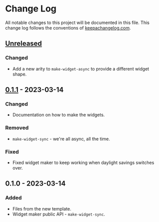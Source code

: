 # Change Log
All notable changes to this project will be documented in this file. This change log follows the conventions of [keepachangelog.com](http://keepachangelog.com/).

## [Unreleased]
### Changed
- Add a new arity to `make-widget-async` to provide a different widget shape.

## [0.1.1] - 2023-03-14
### Changed
- Documentation on how to make the widgets.

### Removed
- `make-widget-sync` - we're all async, all the time.

### Fixed
- Fixed widget maker to keep working when daylight savings switches over.

## 0.1.0 - 2023-03-14
### Added
- Files from the new template.
- Widget maker public API - `make-widget-sync`.

[Unreleased]: https://github.com/dario-castano/eyebeemq/compare/0.1.1...HEAD
[0.1.1]: https://github.com/dario-castano/eyebeemq/compare/0.1.0...0.1.1
